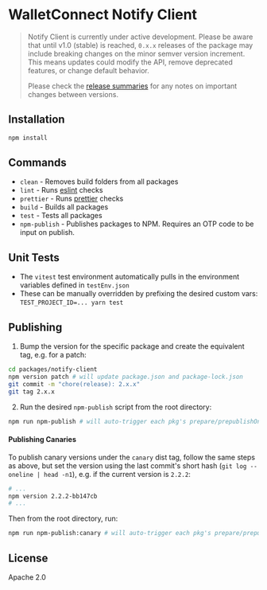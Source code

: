 # WalletConnect Notify Client

> Notify Client is currently under active development. Please be aware that until v1.0 (stable) is reached, `0.x.x` releases of the package may include breaking changes on the minor semver version increment. This means updates could modify the API, remove deprecated features, or change default behavior.
>
> Please check the [release summaries](https://github.com/WalletConnect/push-client-js/releases) for any notes on important changes between versions.

## Installation

```sh
npm install
```

## Commands

- `clean` - Removes build folders from all packages
- `lint` - Runs [eslint](https://eslint.org/) checks
- `prettier` - Runs [prettier](https://prettier.io/) checks
- `build` - Builds all packages
- `test` - Tests all packages
- `npm-publish` - Publishes packages to NPM. Requires an OTP code to be input on publish.

## Unit Tests

- The `vitest` test environment automatically pulls in the environment variables defined in `testEnv.json`
- These can be manually overridden by prefixing the desired custom vars: `TEST_PROJECT_ID=... yarn test`

## Publishing

1. Bump the version for the specific package and create the equivalent tag, e.g. for a patch:

```sh
cd packages/notify-client
npm version patch # will update package.json and package-lock.json
git commit -m "chore(release): 2.x.x"
git tag 2.x.x
```

2. Run the desired `npm-publish` script from the root directory:

```sh
npm run npm-publish # will auto-trigger each pkg's prepare/prepublishOnly scripts
```

#### Publishing Canaries

To publish canary versions under the `canary` dist tag, follow the same steps as above, but set the version using
the last commit's short hash (`git log --oneline | head -n1`), e.g. if the current version is `2.2.2`:

```sh
# ...
npm version 2.2.2-bb147cb
# ...
```

Then from the root directory, run:

```sh
npm run npm-publish:canary # will auto-trigger each pkg's prepare/prepublishOnly scripts
```

## License

Apache 2.0
